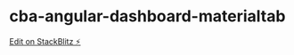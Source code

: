 # cba-angular-dashboard-materialtab

[Edit on StackBlitz ⚡️](https://stackblitz.com/edit/cba-angular-dashboard-materialtab)